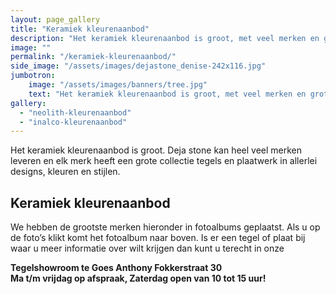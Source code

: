 ```yaml
---
layout: page_gallery
title: "Keramiek kleurenaanbod"
description: "Het keramiek kleurenaanbod is groot, met veel merken en grote collectie aan designs, kleuren en stylen."
image: ""
permalink: "/keramiek-kleurenaanbod/"
side_image: "/assets/images/dejastone_denise-242x116.jpg"
jumbotron:
    image: "/assets/images/banners/tree.jpg"
    text: "Het keramiek kleurenaanbod is groot, met veel merken en grote collectie aan designs, kleuren en stylen."
gallery: 
  - "neolith-kleurenaanbod"
  - "inalco-kleurenaanbod"    
---
```

Het keramiek kleurenaanbod is groot. Deja stone kan heel veel merken leveren en elk merk heeft een grote collectie tegels en plaatwerk in allerlei designs, kleuren en stijlen.

Keramiek kleurenaanbod
----------------------

We hebben de grootste merken hieronder in fotoalbums geplaatst. Als u op de foto’s klikt komt het fotoalbum naar boven. Is er een tegel of plaat bij waar u meer informatie over wilt krijgen dan kunt u terecht in onze 

**Tegelshowroom te Goes Anthony Fokkerstraat 30**  
**Ma t/m vrijdag op afspraak, Zaterdag open van 10 tot 15 uur!**
